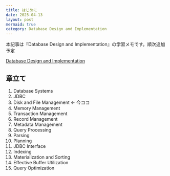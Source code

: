 ```yaml
---
title: はじめに
date: 2025-04-13
layout: post
mermaid: true
category: Database Design and Implementation
---
```


本記事は『Database Design and Implementation』の学習メモです。順次追加予定

[Database Design and Implementation](https://www.amazon.co.jp/-/en/Edward-Sciore/dp/3030338355)

## 章立て

1. Database Systems
2. JDBC
3. Disk and File Management <- 今ココ
4. Memory Management
5. Transaction Management
6. Record Management
7. Metadata Management
8. Query Processing
9. Parsing
10. Planning
11. JDBC Interface
12. Indexing
13. Materialization and Sorting
14. Effective Buffer Utilization
15. Query Optimization
